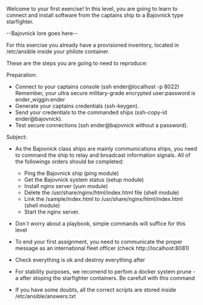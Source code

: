 Welcome to your first exercise!
In this level, you are going to learn to connect and install software from the
captains ship to a Bajovnick type starfighter.

--Bajovnick lore goes here--

For this exercise you already have a provisioned inventory,
located in /etc/ansible inside your philote container.

These are the steps you are going to need to reproduce:

Preparation:

- Connect to your captains console (ssh ender@localhost -p 8022) Remember,
  your ultra secure military-grade encrypted user:password is ender_wiggin:ender
- Generate your captains credentials (ssh-keygen).
- Send your credentials to the commanded ships (ssh-copy-id ender@bajovnick).
- Test secure connections (ssh ender@bajovnick without a password).

Subject:

- As the Bajovnick class ships are mainly communications ships, you need to
  command the ship to relay and broadcast information signals. All of the 
  followings orders should be completed:
	- Ping the Bajovnick ship 
	  (ping module)
	- Get the Bajovnick system status
	  (setup module)
	- Install nginx server
	  (yum module)
	- Delete the /usr/share/nginx/html/index.html file
	  (shell module)
	- Link the /sample/index.html to
	  /usr/share/nginx/html/index.html
	  (shell module)
	- Start the nginx server.
- Don´t worry about a playbook, simple commands will suffice for this level
- To end your first assignment, you need to communicate the proper message as
  an international fleet officer (check http://localhost:8081)
- Check everything is ok and destroy everything after

- For stability purposes, we recomend to perfom a docker system prune -a 
  after stoping the starfighter containers. Be carefull with this command

- If you have some doubts, all the correct scripts are stored inside /etc/ansible/answers.txt


